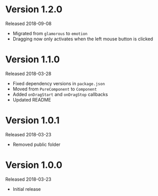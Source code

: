 # Version 1.2.0
Released 2018-09-08

- Migrated from `glamorous` to `emotion`
- Dragging now only activates when the left mouse button is clicked

# Version 1.1.0
Released 2018-03-28

- Fixed dependency versions in `package.json`
- Moved from `PureComponent` to `Component`
- Added `onDragStart` and `onDragStop` callbacks
- Updated README

# Version 1.0.1
Released 2018-03-23

- Removed public folder

# Version 1.0.0
Released 2018-03-23

- Initial release
